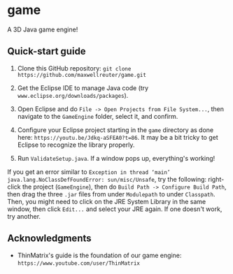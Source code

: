 # game

A 3D Java game engine!

## Quick-start guide

1. Clone this GitHub repository: `git clone https://github.com/maxwellreuter/game.git`

2. Get the Eclipse IDE to manage Java code (try `www.eclipse.org/downloads/packages`).

3. Open Eclipse and do `File -> Open Projects from File System...`, then navigate to the `GameEngine` folder, select it, and confirm.

4. Configure your Eclipse project starting in the `game` directory as done here: `https://youtu.be/Jdkq-aSFEA0?t=86`. It may be a bit tricky to get Eclipse to recognize the library properly.

5. Run `ValidateSetup.java`. If a window pops up, everything's working!

If you get an error similar to `Exception in thread ‘main’ java.lang.NoClassDefFoundError: sun/misc/Unsafe`, try the following: right-click the project (`GameEngine`), then do `Build Path -> Configure Build Path`, then drag the three `.jar` files from under `Modulepath` to under `Classpath`. Then, you might need to click on the JRE System Library in the same window, then click `Edit...` and select your JRE again. If one doesn't work, try another.

## Acknowledgments

* ThinMatrix's guide is the foundation of our game engine: `https://www.youtube.com/user/ThinMatrix`
